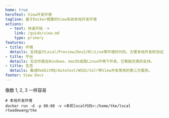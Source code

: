 ```yaml
---
home: true
heroText: View开发环境
tagline: 基于Docker搭建的View系统本地开发环境
actions:
  - text: 快速开始 ->
    link: /guide/view.md
    type: primary
features:
- title: 环境
  details: 支持运行Local/Preview/Dev2/RC/Live等环境的代码，方便本地开发和测试。
- title: 平台
  details: 无论你是在Windows、macOS或是Linux环境下开发，它都能完美的支持。
- title: 生态
  details: 集成RebbitMQ/Autotest/WSO2/Solr等View开发常用的第三方服务。
footer: View Docs
---
```


像数 1, 2, 3 一样容易

```shell
# 本地开发环境
docker run -d -p 80:80 -v <本机local代码>:/home/tke/local rtwadewang/tke
```